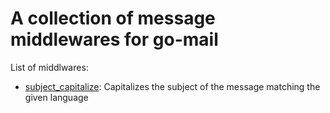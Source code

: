 <!--
SPDX-FileCopyrightText: 2022 Winni Neessen <winni@neessen.dev>

SPDX-License-Identifier: CC0-1.0
-->

# A collection of message middlewares for go-mail

List of middlwares:
* [subject_capitalize](subject_capitalize): Capitalizes the subject of the message matching the given language
